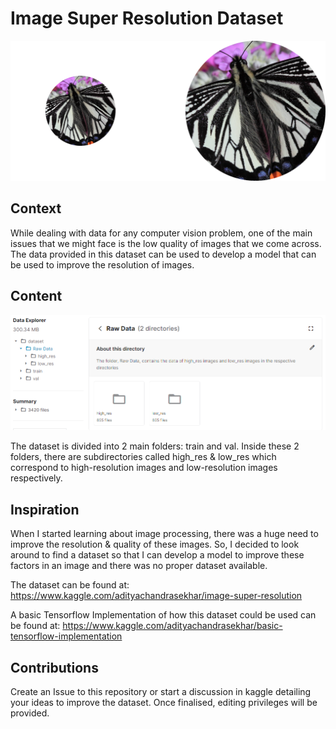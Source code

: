 # Image Super Resolution Dataset
 
![](./assets/img.PNG)

## Context

While dealing with data for any computer vision problem, one of the main issues that we might face is the low quality of images that we come across. The data provided in this dataset can be used to develop a model that can be used to improve the resolution of images.

## Content

![](./assets/directories.PNG)

The dataset is divided into 2 main folders: train and val. Inside these 2 folders, there are subdirectories called high_res & low_res which correspond to high-resolution images and low-resolution images respectively.

## Inspiration

When I started learning about image processing, there was a huge need to improve the resolution & quality of these images. So, I decided to look around to find a dataset so that I can develop a model to improve these factors in an image and there was no proper dataset available.


The dataset can be found at: https://www.kaggle.com/adityachandrasekhar/image-super-resolution


A basic Tensorflow Implementation of how this dataset could be used can be found at: https://www.kaggle.com/adityachandrasekhar/basic-tensorflow-implementation

## Contributions

Create an Issue to this repository or start a discussion in kaggle detailing your ideas to improve the dataset. Once finalised, editing privileges will be provided. 
